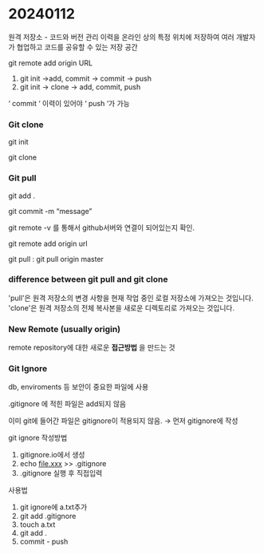 # 20240112

원격 저장소 - 코드와 버전 관리 이력을 온라인 상의 특정 위치에 저장하여 여러 개발자가 협업하고 코드를 공유할 수 있는 저장 공간

git remote add origin URL

1. git init →add, commit → commit → push
2. git init → clone → add, commit, push

‘ commit ‘ 이력이 있어야 ‘ push ‘가 가능

### Git clone

git init

git clone

### Git pull

git add .

git commit -m “message”

git remote -v 를 통해서 github서버와 연결이 되어있는지 확인.

git remote add origin url

git pull <remote> <branch> : git pull origin master

### difference between git pull and git clone

'pull'은 원격 저장소의 변경 사항을 현재 작업 중인 로컬 저장소에 가져오는 것입니다. 'clone'은 원격 저장소의 전체 복사본을 새로운 디렉토리로 가져오는 것입니다.

### New Remote (usually origin)

remote repository에 대한 새로운 **접근방법** 을 만드는 것

### Git Ignore

db, enviroments 등 보안이 중요한 파일에 사용

.gitignore 에 적힌 파일은 add되지 않음

이미 git에 들어간 파일은 gitignore이 적용되지 않음. → 먼저 gitignore에 작성

git ignore 작성방법

1. gitignore.io에서 생성
2. echo [file.xxx](http://file.xxx) >> .gitignore
3. .gitignore 실행 후 직접입력

사용법

1. git ignore에 a.txt추가
2. git add .gitignore
3. touch a.txt
4. git add .
5. commit - push